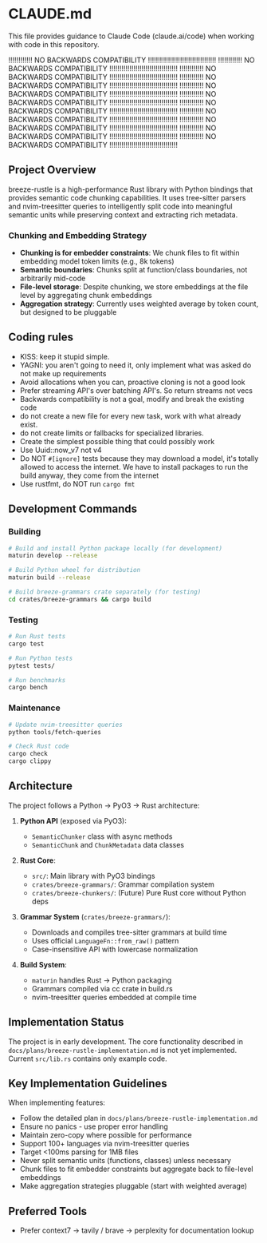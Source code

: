 # CLAUDE.md

This file provides guidance to Claude Code (claude.ai/code) when working with code in this repository.

!!!!!!!!!!!! NO BACKWARDS COMPATIBILITY !!!!!!!!!!!!!!!!!!!!!!!!!!!!!!!!!!
!!!!!!!!!!!! NO BACKWARDS COMPATIBILITY !!!!!!!!!!!!!!!!!!!!!!!!!!!!!!!!!!
!!!!!!!!!!!! NO BACKWARDS COMPATIBILITY !!!!!!!!!!!!!!!!!!!!!!!!!!!!!!!!!!
!!!!!!!!!!!! NO BACKWARDS COMPATIBILITY !!!!!!!!!!!!!!!!!!!!!!!!!!!!!!!!!!
!!!!!!!!!!!! NO BACKWARDS COMPATIBILITY !!!!!!!!!!!!!!!!!!!!!!!!!!!!!!!!!!
!!!!!!!!!!!! NO BACKWARDS COMPATIBILITY !!!!!!!!!!!!!!!!!!!!!!!!!!!!!!!!!!
!!!!!!!!!!!! NO BACKWARDS COMPATIBILITY !!!!!!!!!!!!!!!!!!!!!!!!!!!!!!!!!!
!!!!!!!!!!!! NO BACKWARDS COMPATIBILITY !!!!!!!!!!!!!!!!!!!!!!!!!!!!!!!!!!
!!!!!!!!!!!! NO BACKWARDS COMPATIBILITY !!!!!!!!!!!!!!!!!!!!!!!!!!!!!!!!!!
!!!!!!!!!!!! NO BACKWARDS COMPATIBILITY !!!!!!!!!!!!!!!!!!!!!!!!!!!!!!!!!!
!!!!!!!!!!!! NO BACKWARDS COMPATIBILITY !!!!!!!!!!!!!!!!!!!!!!!!!!!!!!!!!!

## Project Overview

breeze-rustle is a high-performance Rust library with Python bindings that provides semantic code chunking capabilities. It uses tree-sitter parsers and nvim-treesitter queries to intelligently split code into meaningful semantic units while preserving context and extracting rich metadata.

### Chunking and Embedding Strategy

- **Chunking is for embedder constraints**: We chunk files to fit within embedding model token limits (e.g., 8k tokens)
- **Semantic boundaries**: Chunks split at function/class boundaries, not arbitrarily mid-code
- **File-level storage**: Despite chunking, we store embeddings at the file level by aggregating chunk embeddings
- **Aggregation strategy**: Currently uses weighted average by token count, but designed to be pluggable

## Coding rules

- KISS: keep it stupid simple.
- YAGNI: you aren't going to need it, only implement what was asked do not make up requirements
- Avoid allocations when you can, proactive cloning is not a good look
- Prefer streaming API's over batching API's. So return streams not vecs
- Backwards compatibility is not a goal, modify and break the existing code
- do not create a new file for every new task, work with what already exist.
- do not create limits or fallbacks for specialized libraries.
- Create the simplest possible thing that could possibly work
- Use Uuid::now_v7 not v4
- Do NOT `#[ignore]` tests because they may download a model, it's totally allowed to access the internet. We have to install packages to run the build anyway, they come from the internet
- Use rustfmt, do NOT run `cargo fmt`

## Development Commands

### Building

```bash
# Build and install Python package locally (for development)
maturin develop --release

# Build Python wheel for distribution
maturin build --release

# Build breeze-grammars crate separately (for testing)
cd crates/breeze-grammars && cargo build
```

### Testing

```bash
# Run Rust tests
cargo test

# Run Python tests
pytest tests/

# Run benchmarks
cargo bench
```

### Maintenance

```bash
# Update nvim-treesitter queries
python tools/fetch-queries

# Check Rust code
cargo check
cargo clippy
```

## Architecture

The project follows a Python → PyO3 → Rust architecture:

1. **Python API** (exposed via PyO3):
   - `SemanticChunker` class with async methods
   - `SemanticChunk` and `ChunkMetadata` data classes

2. **Rust Core**:
   - `src/`: Main library with PyO3 bindings
   - `crates/breeze-grammars/`: Grammar compilation system
   - `crates/breeze-chunkers/`: (Future) Pure Rust core without Python deps

3. **Grammar System** (`crates/breeze-grammars/`):
   - Downloads and compiles tree-sitter grammars at build time
   - Uses official `LanguageFn::from_raw()` pattern
   - Case-insensitive API with lowercase normalization

4. **Build System**:
   - `maturin` handles Rust → Python packaging
   - Grammars compiled via cc crate in build.rs
   - nvim-treesitter queries embedded at compile time

## Implementation Status

The project is in early development. The core functionality described in `docs/plans/breeze-rustle-implementation.md` is not yet implemented. Current `src/lib.rs` contains only example code.

## Key Implementation Guidelines

When implementing features:

- Follow the detailed plan in `docs/plans/breeze-rustle-implementation.md`
- Ensure no panics - use proper error handling
- Maintain zero-copy where possible for performance
- Support 100+ languages via nvim-treesitter queries
- Target <100ms parsing for 1MB files
- Never split semantic units (functions, classes) unless necessary
- Chunk files to fit embedder constraints but aggregate back to file-level embeddings
- Make aggregation strategies pluggable (start with weighted average)

## Preferred Tools

- Prefer context7 -> tavily / brave -> perplexity for documentation lookup
